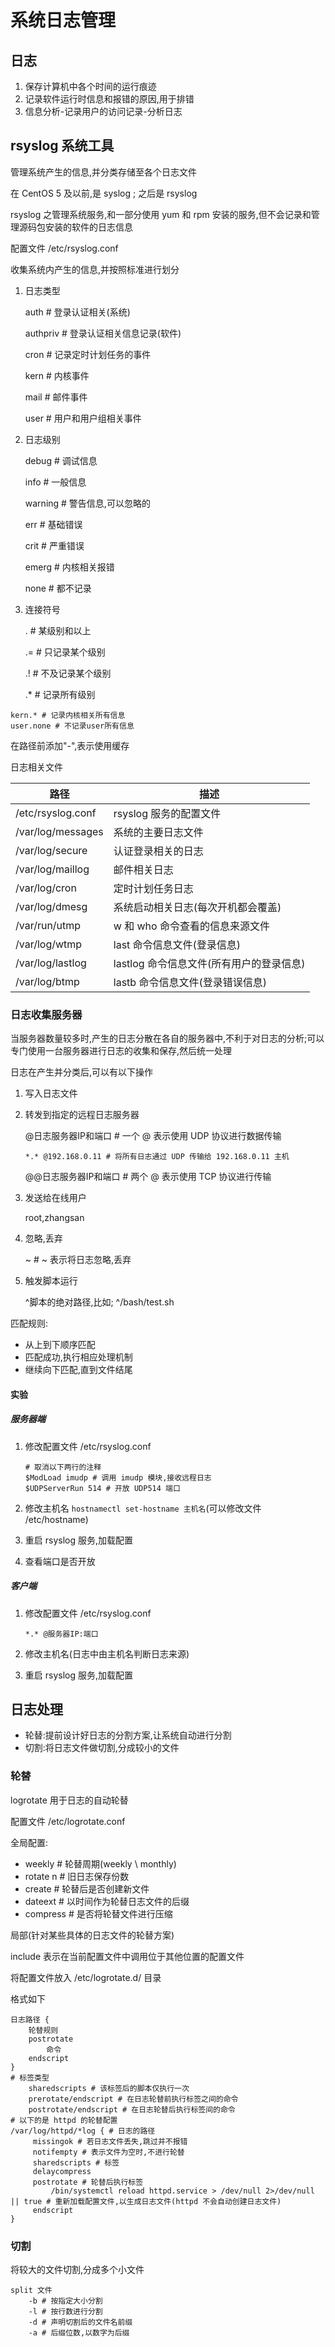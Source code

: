 # 系统日志管理

## 日志

1.  保存计算机中各个时间的运行痕迹
2.  记录软件运行时信息和报错的原因,用于排错
3.  信息分析-记录用户的访问记录-分析日志

## rsyslog 系统工具

管理系统产生的信息,并分类存储至各个日志文件

在 CentOS 5 及以前,是 syslog ; 之后是 rsyslog

rsyslog 之管理系统服务,和一部分使用 yum 和 rpm 安装的服务,但不会记录和管理源码包安装的软件的日志信息

配置文件 /etc/rsyslog.conf

收集系统内产生的信息,并按照标准进行划分

1.  日志类型

    auth # 登录认证相关(系统)

    authpriv # 登录认证相关信息记录(软件)

    cron # 记录定时计划任务的事件

    kern # 内核事件

    mail # 邮件事件

    user # 用户和用户组相关事件

2.  日志级别

    debug # 调试信息

    info # 一般信息

    warning # 警告信息,可以忽略的

    err # 基础错误

    crit # 严重错误

    emerg # 内核相关报错

    none # 都不记录

3.  连接符号

    . # 某级别和以上

    .= # 只记录某个级别

    .! # 不及记录某个级别

    .\* # 记录所有级别

```shell
kern.* # 记录内核相关所有信息
user.none # 不记录user所有信息
```

在路径前添加"-",表示使用缓存

日志相关文件

| 路径              | 描述                                     |
| ----------------- | ---------------------------------------- |
| /etc/rsyslog.conf | rsyslog 服务的配置文件                   |
| /var/log/messages | 系统的主要日志文件                       |
| /var/log/secure   | 认证登录相关的日志                       |
| /var/log/maillog  | 邮件相关日志                             |
| /var/log/cron     | 定时计划任务日志                         |
| /var/log/dmesg    | 系统启动相关日志(每次开机都会覆盖)       |
| /var/run/utmp     | w 和 who 命令查看的信息来源文件          |
| /var/log/wtmp     | last 命令信息文件(登录信息)              |
| /var/log/lastlog  | lastlog 命令信息文件(所有用户的登录信息) |
| /var/log/btmp     | lastb 命令信息文件(登录错误信息)         |

### 日志收集服务器

当服务器数量较多时,产生的日志分散在各自的服务器中,不利于对日志的分析;可以专门使用一台服务器进行日志的收集和保存,然后统一处理

日志在产生并分类后,可以有以下操作

1.  写入日志文件

2.  转发到指定的远程日志服务器

    @日志服务器IP和端口 # 一个 @ 表示使用 UDP 协议进行数据传输

    ```shell
    *.*	@192.168.0.11 # 将所有日志通过 UDP 传输给 192.168.0.11 主机
    ```

    @@日志服务器IP和端口 # 两个 @ 表示使用 TCP 协议进行传输

3.  发送给在线用户

    root,zhangsan

4.  忽略,丢弃

    ~ # ~ 表示将日志忽略,丢弃

5.  触发脚本运行

    ^脚本的绝对路径,比如; \^/bash/test.sh

匹配规则:

*   从上到下顺序匹配
*   匹配成功,执行相应处理机制
*   继续向下匹配,直到文件结尾

#### 实验

##### 服务器端

1.  修改配置文件 /etc/rsyslog.conf

    ```shell
    # 取消以下两行的注释
    $ModLoad imudp # 调用 imudp 模块,接收远程日志
    $UDPServerRun 514 # 开放 UDP514 端口
    ```

2.  修改主机名 `hostnamectl set-hostname 主机名`(可以修改文件 /etc/hostname)

3.  重启 rsyslog 服务,加载配置

4.  查看端口是否开放

##### 客户端

1.  修改配置文件 /etc/rsyslog.conf

    ```
    *.* @服务器IP:端口
    ```

2.  修改主机名(日志中由主机名判断日志来源)

3.  重启 rsyslog 服务,加载配置

## 日志处理

*   轮替:提前设计好日志的分割方案,让系统自动进行分割
*   切割:将日志文件做切割,分成较小的文件

### 轮替

logrotate 用于日志的自动轮替

配置文件 /etc/logrotate.conf

全局配置:

*   weekly	# 轮替周期(weekly \ monthly)
*   rotate n # 旧日志保存份数
*   create # 轮替后是否创建新文件
*   dateext # 以时间作为轮替日志文件的后缀
*   compress # 是否将轮替文件进行压缩

局部(针对某些具体的日志文件的轮替方案)

include 表示在当前配置文件中调用位于其他位置的配置文件

将配置文件放入 /etc/logrotate.d/ 目录

格式如下

```shell
日志路径 {
	轮替规则
	postrotate
		命令
	endscript
}
# 标签类型
	sharedscripts # 该标签后的脚本仅执行一次
	prerotate/endscript # 在日志轮替前执行标签之间的命令
	postrotate/endscript # 在日志轮替后执行标签间的命令
# 以下的是 httpd 的轮替配置
/var/log/httpd/*log { # 日志的路径
     missingok # 若日志文件丢失,跳过并不报错
     notifempty # 表示文件为空时,不进行轮替
     sharedscripts # 标签
     delaycompress
     postrotate # 轮替后执行标签
         /bin/systemctl reload httpd.service > /dev/null 2>/dev/null || true # 重新加载配置文件,以生成日志文件(httpd 不会自动创建日志文件)
     endscript
}
```

### 切割

将较大的文件切割,分成多个小文件

```shell
split 文件
	-b # 按指定大小分割
	-l # 按行数进行分割
	-d # 声明切割后的文件名前缀
	-a # 后缀位数,以数字为后缀
```

